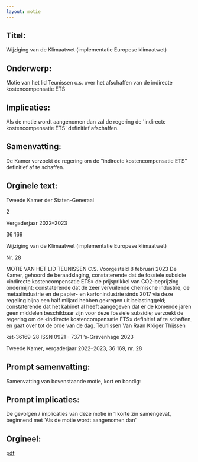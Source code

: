 ```yaml
---
layout: motie
---
```

## Titel:
Wijziging van de Klimaatwet (implementatie Europese klimaatwet)
## Onderwerp:
Motie van het lid Teunissen c.s. over het afschaffen van de indirecte kostencompensatie ETS
## Implicaties:

Als de motie wordt aangenomen dan zal de regering de 'indirecte kostencompensatie ETS' definitief afschaffen.
## Samenvatting:

De Kamer verzoekt de regering om de "indirecte kostencompensatie ETS" definitief af te schaffen.
## Orginele text:


Tweede Kamer der Staten-Generaal

2

Vergaderjaar 2022–2023

36 169

Wijziging van de Klimaatwet (implementatie
Europese klimaatwet)

Nr. 28

MOTIE VAN HET LID TEUNISSEN C.S.
Voorgesteld 8 februari 2023
De Kamer,
gehoord de beraadslaging,
constaterende dat de fossiele subsidie «indirecte kostencompensatie ETS»
de prijsprikkel van CO2-beprijzing ondermijnt;
constaterende dat de zeer vervuilende chemische industrie, de metaalindustrie en de papier- en kartonindustrie sinds 2017 via deze regeling bijna
een half miljard hebben gekregen uit belastinggeld;
constaterende dat het kabinet al heeft aangegeven dat er de komende
jaren geen middelen beschikbaar zijn voor deze fossiele subsidie;
verzoekt de regering om de «indirecte kostencompensatie ETS» definitief
af te schaffen,
en gaat over tot de orde van de dag.
Teunissen
Van Raan
Kröger
Thijssen

kst-36169-28
ISSN 0921 - 7371
’s-Gravenhage 2023

Tweede Kamer, vergaderjaar 2022–2023, 36 169, nr. 28


## Prompt samenvatting:
Samenvatting van bovenstaande motie, kort en bondig:


## Prompt implicaties:
De gevolgen / implicaties van deze motie in 1 korte zin samengevat, beginnend met 'Als de motie wordt aangenomen dan' 

## Orgineel:
[pdf](https://gegevensmagazijn.tweedekamer.nl/OData/v4/2.0/Document(f6092430-ed26-4640-b099-3d639394222a)/resource)

